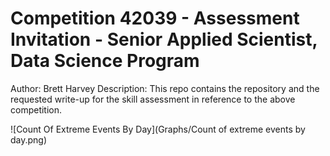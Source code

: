 # Competition 42039 - Assessment Invitation - Senior Applied Scientist, Data Science Program
Author: Brett Harvey
Description: This repo contains the repository and the requested write-up for the skill assessment in reference to the above competition.


![Count Of Extreme Events By Day](Graphs/Count of extreme events by day.png)


